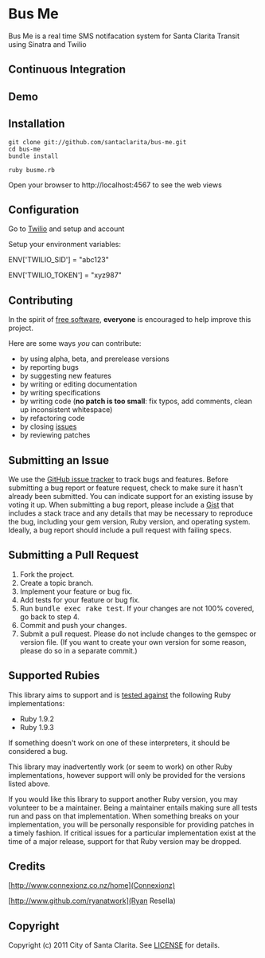 # Bus Me

Bus Me is a real time SMS notifacation system for Santa Clarita Transit using Sinatra and Twilio

## <a name="ci">Continuous Integration</a>

## <a name="demo">Demo</a>

## <a name="installation">Installation</a>
    git clone git://github.com/santaclarita/bus-me.git
    cd bus-me
    bundle install

    ruby busme.rb

Open your browser to http://localhost:4567 to see the web views

## <a name="configuration">Configuration</a>
Go to [Twilio](http://www.twilio.com) and setup and account

Setup your environment variables:

ENV['TWILIO_SID'] = "abc123"

ENV['TWILIO_TOKEN'] = "xyz987"


## <a name="contributing">Contributing</a>
In the spirit of [free software][free-sw], **everyone** is encouraged to help improve this project.

[free-sw]: http://www.fsf.org/licensing/essays/free-sw.html

Here are some ways *you* can contribute:

* by using alpha, beta, and prerelease versions
* by reporting bugs
* by suggesting new features
* by writing or editing documentation
* by writing specifications
* by writing code (**no patch is too small**: fix typos, add comments, clean up inconsistent whitespace)
* by refactoring code
* by closing [issues][issues]
* by reviewing patches

[issues]: https://github.com/santaclarita/bus-me/issues

## <a name="issues">Submitting an Issue</a>
We use the [GitHub issue tracker][issues] to track bugs and features. Before
submitting a bug report or feature request, check to make sure it hasn't
already been submitted. You can indicate support for an existing issuse by
voting it up. When submitting a bug report, please include a [Gist][gist] that
includes a stack trace and any details that may be necessary to reproduce the
bug, including your gem version, Ruby version, and operating system. Ideally, a
bug report should include a pull request with failing specs.

[gist]: https://gist.github.com/

## <a name="pulls">Submitting a Pull Request</a>
1. Fork the project.
2. Create a topic branch.
3. Implement your feature or bug fix.
4. Add tests for your feature or bug fix.
5. Run <tt>bundle exec rake test</tt>. If your changes are not 100% covered, go back to step 4.
6. Commit and push your changes.
7. Submit a pull request. Please do not include changes to the gemspec or version file. (If you want to create your own version for some reason, please do so in a separate commit.)

## <a name="rubies">Supported Rubies</a>
This library aims to support and is [tested
against](http://travis-ci.org/santaclarita/bus-me) the following Ruby
implementations:

* Ruby 1.9.2
* Ruby 1.9.3

If something doesn't work on one of these interpreters, it should be considered
a bug.

This library may inadvertently work (or seem to work) on other Ruby
implementations, however support will only be provided for the versions listed
above.

If you would like this library to support another Ruby version, you may
volunteer to be a maintainer. Being a maintainer entails making sure all tests
run and pass on that implementation. When something breaks on your
implementation, you will be personally responsible for providing patches in a
timely fashion. If critical issues for a particular implementation exist at the
time of a major release, support for that Ruby version may be dropped.



## <a name="credits">Credits</a>
[http://www.connexionz.co.nz/home](Connexionz)

[http://www.github.com/ryanatwork](Ryan Resella)

## <a name="copyright">Copyright</a>
Copyright (c) 2011 City of Santa Clarita.
See [LICENSE](https://github.com/santaclarita/bus-me/blob/master/LICENSE.mkd) for details.
